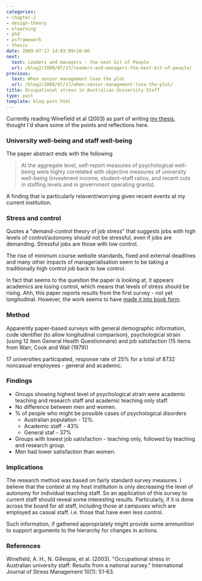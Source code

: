 ```yaml
---
categories:
- chapter-2
- design-theory
- elearning
- phd
- psframework
- thesis
date: 2009-07-17 14:03:09+10:00
next:
  text: Leaders and managers - the next bit of People
  url: /blog2/2009/07/17/leaders-and-managers-the-next-bit-of-people/
previous:
  text: When senior management lose the plot
  url: /blog2/2009/07/17/when-senior-management-lose-the-plot/
title: Occupational stress in Australian University Staff
type: post
template: blog-post.html
---
```

Currently reading Winefield et al (2003) as part of writing [my thesis](/blog2/research/phd-thesis/), thought I'd share some of the points and reflections here.

### University well-being and staff well-being

The paper abstract ends with the following

> At the aggregate level, self-report measures of psychological well-being were highly correlated with objective measures of university well-being (investment income, student–staff ratios, and recent cuts in staffing levels and in government operating grants).

A finding that is particularly relavent/worrying given recent events at my current institution.

### Stress and control

Quotes a "demand-control theory of job stress" that suggests jobs with high levels of control/autonomy should not be stressful, even if jobs are demanding. Stressful jobs are those with low control.

The rise of minimum course website standards, fixed and external deadlines and many other impacts of managerialisation seem to be taking a traditionally high control job back to low control.

In fact that seems to the question the paper is looking at, it appears academics are losing control, which means that levels of stress should be rising. Ahh, this paper reports results from the first survey - not yet longitudinal. However, the work seems to have [made it into book form](http://books.google.com.au/books?id=fD4-MmETR08C&lr=&source=gbs_navlinks_s).

### Method

Apparently paper-based surveys with general demographic information, code identifier (to allow longitudinal comparison), psychological strain (using 12 item General Health Questionnaire) and job satisfaction (15 items from Warr, Cook and Wall (1979))

17 universities participated, response rate of 25% for a total of 8732 noncasual employees - general and academic.

### Findings

- Groups showing highest level of psychological strain were academic teaching and research staff and academic teaching only staff.
- No difference between men and women.
- % of people who might be possible cases of psychological disorders
    - Australian population - 12%.
    - Academic staff - 43%
    - General staf - 37%
- Groups with lowest job satisfaction - teaching only, followed by teaching and research group.
- Men had lower satisfaction than women.

### Implications

The research method was based on fairly standard survey measures. I believe that the context at my host institution is only decreasing the level of autonomy for individual teaching staff. So an application of this survey to current staff should reveal some interesting results. Particularly, if it is done across the board for all staff, including those at campuses which are employed as casual staff. i.e. those that have even less control.

Such information, if gathered appropriately might provide some ammunition to support arguments to the hierarchy for changes in actions.

### References

Winefield, A. H., N. Gillespie, et al. (2003). "Occupational stress in Australian university staff: Results from a national survey." International Journal of Stress Management 10(1): 51-63.